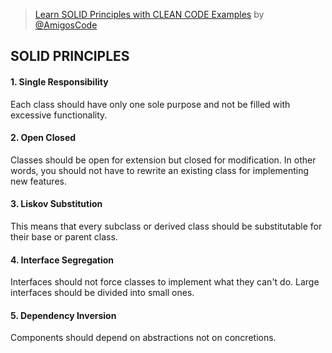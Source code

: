 > [Learn SOLID Principles with CLEAN CODE Examples](https://www.youtube.com/watch?v=_jDNAf3CzeY) by [@AmigosCode](https://twitter.com/AmigosCode)

## SOLID PRINCIPLES

#### 1. Single Responsibility

Each class should have only one sole purpose and not be filled with excessive functionality.

#### 2. Open Closed

Classes should be open for extension but closed for modification. In other words, you should not have to rewrite an existing class for implementing new features.

#### 3. Liskov Substitution

This means that every subclass or derived class should be substitutable for their base or parent class.

#### 4. Interface Segregation

Interfaces should not force classes to implement what they can't do. Large interfaces should be divided into small ones.

#### 5. Dependency Inversion

Components should depend on abstractions not on concretions.
